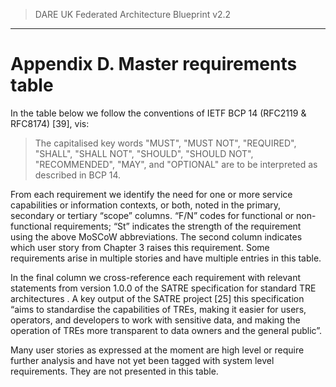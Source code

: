 > DARE UK Federated Architecture Blueprint  v2.2
----

# Appendix D. Master requirements table

In the table below we follow the conventions of IETF BCP 14 (RFC2119 & RFC8174) [39], vis:
> The capitalised key words "MUST", "MUST NOT", "REQUIRED", "SHALL", "SHALL NOT", "SHOULD", "SHOULD NOT", "RECOMMENDED", "MAY", and "OPTIONAL" are to be interpreted as described in BCP 14.

From each requirement we identify the need for one or more service capabilities or information contexts, or both, noted in the primary, secondary or tertiary “scope” columns. “F/N” codes for functional or non-functional requirements; “St” indicates the strength of the requirement using the above MoSCoW abbreviations. The second column indicates which user story from Chapter 3 raises this requirement. Some requirements arise in multiple stories and have multiple entries in this table.

In the final column we cross-reference each requirement with relevant statements from version 1.0.0 of the SATRE specification for standard TRE architectures . A key output of the SATRE project [25] this specification “aims to standardise the capabilities of TREs, making it easier for users, operators, and developers to work with sensitive data, and making the operation of TREs more transparent to data owners and the general public”. 

Many user stories as expressed at the moment are high level or require further analysis and have not yet been tagged with system level requirements. They are not presented in this table.





